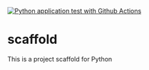 [![Python application test with Github Actions](https://github.com/AdrianLandaverde/scaffold/actions/workflows/main.yml/badge.svg)](https://github.com/AdrianLandaverde/scaffold/actions/workflows/main.yml)

# scaffold
This is a project scaffold for Python
